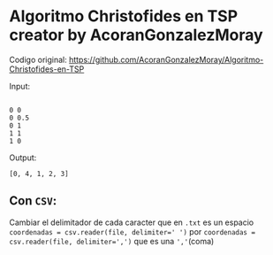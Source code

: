 # Algoritmo Christofides en TSP creator by AcoranGonzalezMoray

Codigo original: https://github.com/AcoranGonzalezMoray/Algoritmo-Christofides-en-TSP

Input: 
```

0 0
0 0.5
0 1
1 1
1 0
```

Output:
```
[0, 4, 1, 2, 3]
```

## Con `CSV`:
Cambiar el delimitador de cada caracter que en `.txt` es un espacio `coordenadas = csv.reader(file, delimiter=' ')` por `coordenadas = csv.reader(file, delimiter=',')` que es una `','`(coma)
